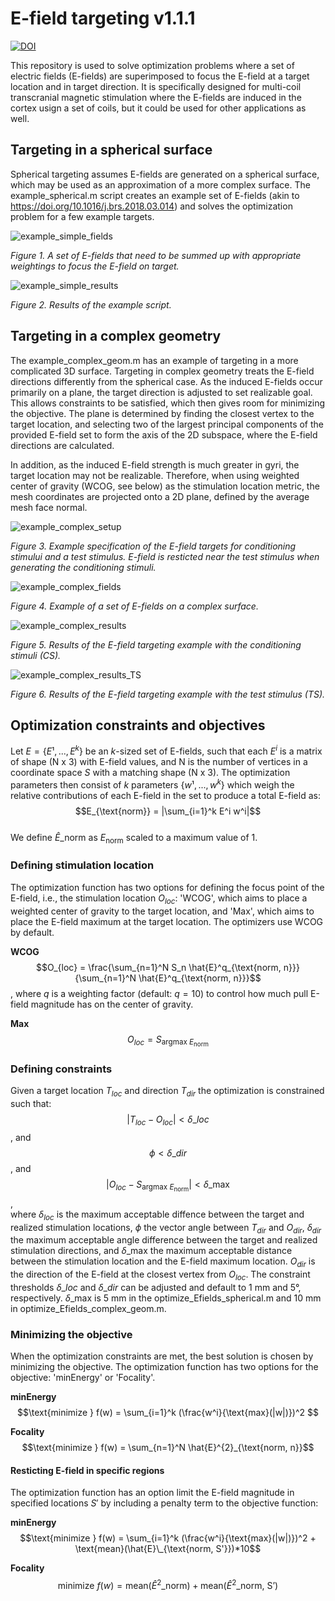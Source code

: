 # E-field targeting v1.1.1

[![DOI](https://zenodo.org/badge/DOI/10.5281/zenodo.15494941.svg)](https://doi.org/10.5281/zenodo.15494941)

This repository is used to solve optimization problems where a set of electric fields (E-fields) are superimposed to focus the E-field at a target location and in target direction. It is specifically designed for multi-coil transcranial magnetic stimulation where the E-fields are induced in the cortex usign a set of coils, but it could be used for other applications as well.

## Targeting in a spherical surface

Spherical targeting assumes E-fields are generated on a spherical surface, which may be used as an approximation of a more complex surface. The example_spherical.m script creates an example set of E-fields (akin to https://doi.org/10.1016/j.brs.2018.03.014) and solves the optimization problem for a few example targets.

![example_simple_fields](https://github.com/user-attachments/assets/2c97a65e-d50d-4ccf-886b-fcc55d2ae944)

*Figure 1. A set of E-fields that need to be summed up with appropriate weightings to focus the E-field on target.*

![example_simple_results](https://github.com/user-attachments/assets/5d3f9756-3cf0-426e-bc01-45a69d0bdfcb)

*Figure 2. Results of the example script.*

## Targeting in a complex geometry

The example_complex_geom.m has an example of targeting in a more complicated 3D surface. Targeting in complex geometry treats the E-field directions differently from the spherical case. As the induced E-fields occur primarily on a plane, the target direction is adjusted to set realizable goal. This allows constraints to be satisfied, which then gives room for minimizing the objective. The plane is determined by finding the closest vertex to the target location, and selecting two of the largest principal components of the provided E-field set to form the axis of the 2D subspace, where the E-field directions are calculated.

In addition, as the induced E-field strength is much greater in gyri, the target location may not be realizable. Therefore, when using weighted center of gravity (WCOG, see below) as the stimulation location metric, the mesh coordinates are projected onto a 2D plane, defined by the average mesh face normal.

![example_complex_setup](https://github.com/user-attachments/assets/a3df5151-2caf-4e45-8708-d3715d3761c2)

*Figure 3. Example specification of the E-field targets for conditioning stimului and a test stimulus. E-field is resticted near the test stimulus when generating the conditioning stimuli.*

![example_complex_fields](https://github.com/user-attachments/assets/72ce6f34-fd1a-4c02-a5d6-a49763d6b119)

*Figure 4. Example of a set of E-fields on a complex surface.*

![example_complex_results](https://github.com/user-attachments/assets/ba64f615-e41b-4563-8fe0-55c06bcdbc04)

*Figure 5. Results of the E-field targeting example with the conditioning stimuli (CS).*

![example_complex_results_TS](https://github.com/user-attachments/assets/7c8573d2-c458-4a57-9031-46064f522049)

*Figure 6. Results of the E-field targeting example with the test stimulus (TS).*

## Optimization constraints and objectives

Let $E = \{E¹,...,E^k\}$ be an $k$-sized set of E-fields, such that each $E^i$ is a matrix of shape (N x 3) with E-field values, and N is the number of vertices in a coordinate space $S$ with a matching shape (N x 3). The optimization parameters then consist of $k$ parameters $\{w¹,...,w^k\}$ which weigh the relative contributions of each E-field in the set to produce a total E-field as:\
$$E_{\text{norm}} = |\sum_{i=1}^k E^i w^i|$$\
We define $\hat{E}\_{\text{norm}}$ as $E_{\text{norm}}$ scaled to a maximum value of 1.

### Defining stimulation location
The optimization function has two options for defining the focus point of the E-field, i.e., the stimulation location $O_{loc}$: 'WCOG', which aims to place a weighted center of gravity to the target location, and 'Max', which aims to place the E-field maximum at the target location. The optimizers use WCOG by default.

**WCOG**\
$$O_{loc} = \frac{\sum_{n=1}^N S_n \hat{E}^q_{\text{norm, n}}}{\sum_{n=1}^N \hat{E}^q_{\text{norm, n}}}$$, where $q$ is a weighting factor (default: $q = 10$) to control how much pull E-field magnitude has on the center of gravity. 

**Max**\
$$O_{loc} = S_{\text{argmax } E_{\text{norm}}}$$

### Defining constraints
Given a target location $T_{loc}$ and direction $T_{dir}$ the optimization is constrained such that:\
$$|T_{loc} - O_{loc}| < \delta\_{loc}$$, and\
$$\phi < \delta\_{dir}$$, and\
$$|O_{loc} - S_{\text{argmax } E_{\text{norm}}}| < \delta\_{\text{max}}$$,\
where $\delta_{loc}$ is the maximum acceptable diffence between the target and realized stimulation locations, $\phi$ the vector angle between $T_{dir}$ and $O_{dir}$, $\delta_{dir}$ the maximum acceptable angle difference between the target and realized stimulation directions, and $\delta\_{\text{max}}$ the maximum acceptable distance between the stimulation location and the E-field maximum location. $O_{dir}$ is the direction of the E-field at the closest vertex from $O_{loc}$. The constraint thresholds $\delta\_{loc}$ and $\delta\_{dir}$ can be adjusted and default to 1 mm and 5°, respectively. $\delta\_{\text{max}}$ is 5 mm in the optimize_Efields_spherical.m and 10 mm in optimize_Efields_complex_geom.m.

### Minimizing the objective
When the optimization constraints are met, the best solution is chosen by minimizing the objective. The optimization function has two options for the objective: 'minEnergy' or 'Focality'.

**minEnergy**\
$$\text{minimize } f(w) =  \sum_{i=1}^k (\frac{w^i}{\text{max}(|w|)})^2 $$

**Focality**\
$$\text{minimize } f(w) = \sum_{n=1}^N \hat{E}^{2}_{\text{norm, n}}$$

#### Resticting E-field in specific regions
The optimization function has an option limit the E-field magnitude in specified locations $S'$ by including a penalty term to the objective function:

**minEnergy**\
$$\text{minimize } f(w) =  \sum_{i=1}^k (\frac{w^i}{\text{max}(|w|)})^2 + \text{mean}(\hat{E}\_{\text{norm, S'}})*10$$

**Focality**\
$$\text{minimize } f(w) = \text{mean}(\hat{E}^{2}\_{\text{norm}}) + \text{mean}(\hat{E}^{2}\_{\text{norm, S'}})$$
